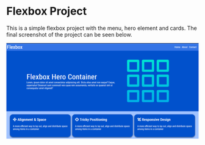 # Flexbox Project

This is a simple flexbox project with the menu, hero element and cards. The final screenshot of the project can be seen below.

<img title="Project Screenshot" alt="Project Screenshot" src="./img/final-screen.png">
